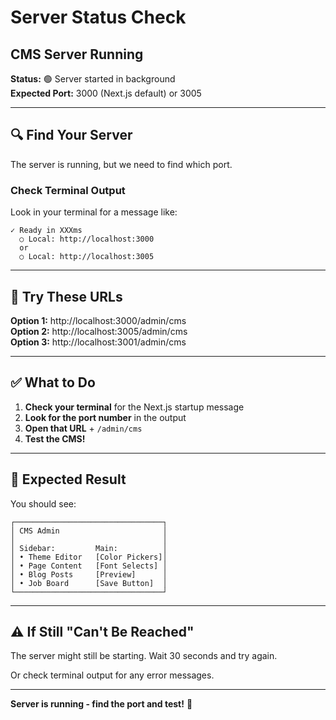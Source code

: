 # Server Status Check
## CMS Server Running

**Status:** 🟢 Server started in background  
**Expected Port:** 3000 (Next.js default) or 3005

---

## 🔍 Find Your Server

The server is running, but we need to find which port.

### Check Terminal Output

Look in your terminal for a message like:
```
✓ Ready in XXXms
  ○ Local: http://localhost:3000
  or
  ○ Local: http://localhost:3005
```

---

## 🚀 Try These URLs

**Option 1:** http://localhost:3000/admin/cms  
**Option 2:** http://localhost:3005/admin/cms  
**Option 3:** http://localhost:3001/admin/cms  

---

## ✅ What to Do

1. **Check your terminal** for the Next.js startup message
2. **Look for the port number** in the output
3. **Open that URL** + `/admin/cms`
4. **Test the CMS!**

---

## 🎯 Expected Result

You should see:
```
┌─────────────────────────────────┐
│ CMS Admin                       │
│                                 │
│ Sidebar:         Main:          │
│ • Theme Editor   [Color Pickers]│
│ • Page Content   [Font Selects] │
│ • Blog Posts     [Preview]      │
│ • Job Board      [Save Button]  │
└─────────────────────────────────┘
```

---

## ⚠️ If Still "Can't Be Reached"

The server might still be starting. Wait 30 seconds and try again.

Or check terminal output for any error messages.

---

**Server is running - find the port and test!** 🚀


